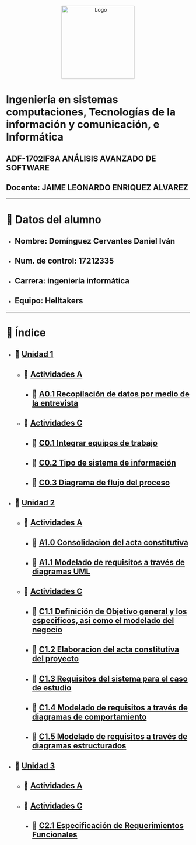 <p align="center">
    <img alt="Logo" src="https://www.tijuana.tecnm.mx/wp-content/themes/tecnm/images/logo_TECT.png" width=200 height=200>
</p>

# Ingeniería en sistemas computaciones, Tecnologías de la información y comunicación, e Informática
## ADF-1702IF8A ANÁLISIS AVANZADO DE SOFTWARE
## Docente: JAIME LEONARDO ENRIQUEZ ALVAREZ
___
# :page_with_curl: Datos del alumno
- ## Nombre: Domínguez Cervantes Daniel Iván
- ## Num. de control: 17212335
- ## Carrera: ingeniería informática
- ## Equipo: Helltakers
___

# :floppy_disk: Índice 
- ## :file_folder: [Unidad 1](./Unidad_1)
    - ## :open_file_folder: [Actividades A](./Unidad_1/Actividades_A)
        - ## :page_facing_up: [A0.1 Recopilación de datos por medio de la entrevista](./Unidad_1/Actividades_A/A0.1_DataCollectionThroughTheInterviewDanielDominguez.md)
    - ## :open_file_folder: [Actividades C](./Unidad_1/Actividades_C)
        - ## :page_facing_up: [C0.1 Integrar equipos de trabajo](./Unidad_1/Actividades_C/C0.1_IntegrarEquiposDeTrabajo_DanielDominguez.md)
        - ## :page_facing_up: [C0.2  Tipo de sistema de información](./Unidad_1/Actividades_C/C0.2_Tipo_de_sistema_de_información_DanielDominguez.md)
        - ## :page_facing_up: [C0.3 Diagrama de flujo del proceso](./Unidad_1/Actividades_C/C0.3_DiagramaDeFlujoDelProceso_DanielDominguez.md)
- ## :file_folder: [Unidad 2](./Unidad_2)
    - ## :open_file_folder: [Actividades A](./Unidad_2/Actividades_A)
        - ## :page_facing_up: [A1.0 Consolidacion del acta constitutiva](./Unidad_2/Actividades_A/A1.0_ConstitutiveActOfTheProject_DanielDominguez.md)
        - ## :page_facing_up: [A1.1  Modelado de requisitos a través de diagramas UML](./Unidad_2/Actividades_A/A1.1_RequirementsModeling_DanielDominguez.md)        
    - ## :open_file_folder: [Actividades C](./Unidad_2/Actividades_C)
        - ## :page_facing_up: [C1.1 Definición de Objetivo general y los especificos, asi como el modelado del negocio](./Unidad_2/Actividades_C/C1.1_DefiniciónDeObjetivoGeneralYLosEspecificosAsiComoElModeladoDelNegocio_DanielDominguez.md)
        - ## :page_facing_up: [C1.2 Elaboracion del acta constitutiva del proyecto](./Unidad_2/Actividades_C/C1.2_ElaboracionDelActaConstitutivaDelProyecto_DanielDominguez.md)   
        - ## :page_facing_up: [C1.3 Requisitos del sistema para el caso de estudio](./Unidad_2/Actividades_C/C1.3_RequisitosDelSistemaParaElCasoDeEstudio_DanielDominguez.md)
        - ## :page_facing_up: [C1.4 Modelado de requisitos a través de diagramas de comportamiento](./Unidad_2/Actividades_C/C1.4_ModeladoDeRequisitosATravésDeDiagramasDeComportamiento_DanielDominguez.md)   
        - ## :page_facing_up: [C1.5 Modelado de requisitos a través de diagramas estructurados](./Unidad_2/Actividades_C/C1.5_ModeladoDeRequisitosATravésDeDiagramasEstructurados_DanielDominguez.md)                
- ## :file_folder: [Unidad 3](./Unidad_3)
    - ## :open_file_folder: [Actividades A](./Unidad_3/Actividades_A)
    - ## :open_file_folder: [Actividades C](./Unidad_3/Actividades_C)
        - ## :page_facing_up: [C2.1 Especificación de Requerimientos Funcionales](./Unidad_3/Actividades_C/C2.1_EspecificaciónDeRequerimientosFuncionales_DanielDominguez.md)
